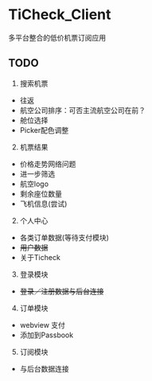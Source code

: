 TiCheck_Client
==============

多平台整合的低价机票订阅应用

TODO
---------------
1. 搜索机票
 * 往返
 * 航空公司排序：可否主流航空公司在前？
 * 舱位选择
 * Picker配色调整
2. 机票结果
 * 价格走势网络问题
 * 进一步筛选
 * 航空logo
 * 剩余座位数量
 * 飞机信息(尝试)
2. 个人中心
 * 各类订单数据(等待支付模块)
 * ~~用户数据~~
 * 关于Ticheck
3. 登录模块
 * ~~登录／注册数据与后台连接~~
4. 订单模块
 * webview 支付
 * 添加到Passbook
5. 订阅模块
 * 与后台数据连接
